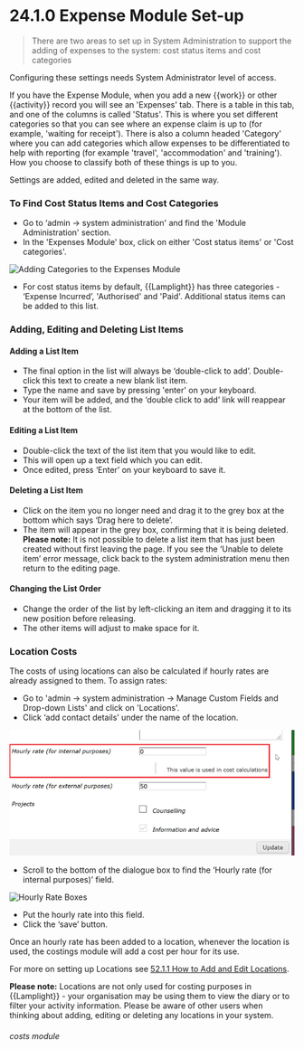 # 24.1.0 Expense Module Set-up

> There are two areas to set up in System Administration to support the adding of expenses to the system: cost status items and cost categories



Configuring these settings needs System Administrator level of access. 

If you have the Expense Module, when you add a new {{work}} or other {{activity}} record you will see an 'Expenses' tab. There is a table in this tab, and one of the columns is called 'Status'. This is where you set different categories so that you can see where an expense claim is up to (for example, 'waiting for receipt'). There is also a column headed 'Category' where you can add categories which allow expenses to be differentiated to help with reporting (for example 'travel', 'accommodation' and 'training'). How you choose to classify both of these things is up to you.

Settings are added, edited and deleted in the same way. 

### To Find Cost Status Items and Cost Categories  

- Go to ‘admin -> system administration' and find the 'Module Administration' section.
- In the 'Expenses Module' box, click on either 'Cost status items' or 'Cost categories'.

![Adding Categories to the Expenses Module](24.1.0c.png)

- For cost status items by default, {{Lamplight}} has three categories - ‘Expense Incurred’, 'Authorised' and 'Paid'. Additional status items can be added to this list. 

### Adding, Editing and Deleting List Items

#### Adding a List Item  

- The final option in the list will always be ‘double-click to add’. Double-click this text to create a new blank list item. 
- Type the name and save by pressing 'enter' on your keyboard. 
- Your item will be added, and the ‘double click to add’ link will reappear at the bottom of the list.
   
#### Editing a List Item  

- Double-click the text of the list item that you would like to edit.
- This will open up a text field which you can edit. 
- Once edited, press ‘Enter’ on your keyboard to save it.
   
#### Deleting a List Item  

- Click on the item you no longer need and drag it to the grey box at the bottom which says ‘Drag here to delete’. 
- The item will appear in the grey box, confirming that it is being deleted. 
**Please note:** It is not possible to delete a list item that has just been created without first leaving the page. If you see the ‘Unable to delete item’ error message, click back to the system administration menu then return to the editing page.
   
#### Changing the List Order  

- Change the order of the list by left-clicking an item and dragging it to its new position before releasing. 
- The other items will adjust to make space for it.

### Location Costs  

The costs of using locations can also be calculated if hourly rates are already assigned to them. To assign rates:

- Go to 'admin -> system administration -> Manage Custom Fields and Drop-down Lists' and click on 'Locations'.
- Click ‘add contact details’ under the name of the location.

![Adding Costs to a Location](24.1.0a.png)

- Scroll to the bottom of the dialogue box to find the ‘Hourly rate (for internal purposes)’ field.

![Hourly Rate Boxes](24.1.0b.png)

- Put the hourly rate into this field.
- Click the ‘save’ button. 

Once an hourly rate has been added to a location, whenever the location is used, the costings module will add a cost per hour for its use.

For more on setting up Locations see [52.1.1 How to Add and Edit Locations](/help/index/p/52.1.1).

**Please note:** Locations are not only used for costing purposes in {{Lamplight}} - your organisation may be using them to view the diary or to filter your activity information. Please be aware of other users when thinking about adding, editing or deleting any locations in your system. 


###### costs module






